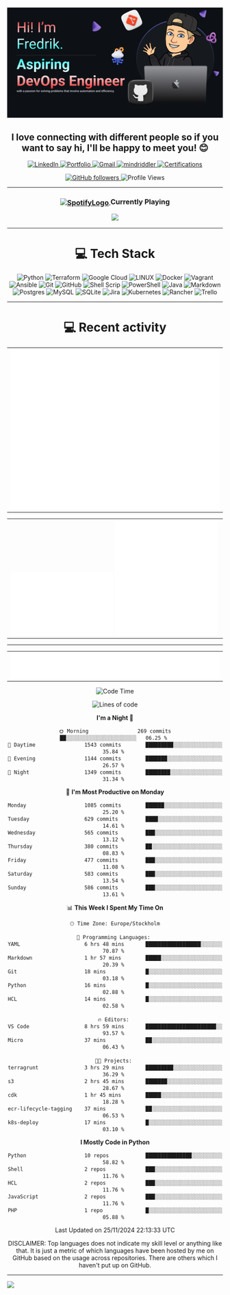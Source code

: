 ![Make your README](assets/banner.png)

<h2 align="center"><b>I love connecting with different people</b> so if you want to say <b>hi, I'll be happy to meet you!</b> 😊</h2>

<p align="center">
  
  <a href="https://linkedin.com/in/fredrik-m/">
    <img src="https://img.shields.io/badge/-LinkedIn-blue?style=for-the-badge&logo=Linkedin&logoColor=white&link=https://linkedin.com/in/fredrik-m/" alt="LinkedIn">
  </a>
  <a href="https://fredrikm.dev">
    <img src="https://img.shields.io/badge/Portfolio-blue?style=for-the-badge&logo=About.me&logoColor=white" alt="Portfolio">
  </a>
  <a href="mailto:fredrikmagnusson3@gmail.com">
    <img src="https://img.shields.io/badge/-fredrikmagnusson3@gmail.com-red?style=for-the-badge&logo=gmail&logoColor=white" alt="Gmail">
  </a>
  <a href="https://discordapp.com/users/225341664787562496">
    <img src="https://img.shields.io/badge/-mindriddler-blue?style=for-the-badge&logo=discord&logoColor=white" alt="mindriddler">
  </a>
  <a href="https://google.accredible.com/profile/fredrikmagnusson/wallet">
    <img src="https://img.shields.io/badge/Certifications-0056D2?style=for-the-badge&logo=Coursera&logoColor=white" alt="Certifications">
  </a>
</p>

<p align="center">
  <a href="https://github.com/mindriddler">
    <img src="https://img.shields.io/github/followers/mindriddler?label=Follow&style=for-the-badge" alt="GitHub followers">
  </a>
  <img src="https://komarev.com/ghpvc/?username=mindriddler&style=for-the-badge" alt="Profile Views">
</p>

<!---
<hr>


<h1 align="center">📜 My Certifications</h1>
<div align="center">
  <a href="">
    <img src="assets/certs/PMLE.png" alt="Professional Machine Learning Engineer" width="150">
  </a>
  <a href="https://google.accredible.com/4f2100ed-4677-404a-9304-4ac4cf8ceca4">
    <img src="assets/certs/PDE.png" alt="Professional Data Engineer" width="150">
  </a>
  <a href="https://google.accredible.com/ea9432e8-e851-4944-b401-30bca59f00fc">
    <img src="assets/certs/PCDATABASEE.png" alt="Professional Cloud Database Engineer" width="150">
  </a>
  <a href="https://google.accredible.com/d8ecb3c2-d742-4c8c-b21e-720e719c3cdb">
    <img src="assets/certs/PGWA.png" alt="Professional Google Workspace Administrator" width="150">
  </a> 
  <a href="https://google.accredible.com/cfc68f46-5d74-495d-aed4-07501dc9c1d6">
    <img src="assets/certs/PCSE.png" alt="Professional Cloud Security Engineer" width="150">
  </a>
  <a href="https://google.accredible.com/7b39b2a0-d978-4dc9-bea1-2f8e7cc3da03">
    <img src="assets/certs/PCNE.png" alt="Professional Cloud Network Engineer" width="150">
  </a>
  <a href="https://google.accredible.com/5ed79c37-3332-442d-8f69-def01a706d1c">
    <img src="assets/certs/PCD.png" alt="Professional Cloud Developer" width="150">
  </a>
  <a href="https://google.accredible.com/422cc724-bc7d-4b33-9e36-3c9abbe3769f">
    <img src="assets/certs/PCDEVOPSE.png" alt="Professional Cloud DevOps Engineer" width="150">
  </a>
  <a href="https://google.accredible.com/41964977-f869-4726-93d0-182e54261d43">
    <img src="assets/certs/PCA.png" alt="Professional Cloud Architect" width="150">
  </a>
  <a href="https://google.accredible.com/64f0fb14-bbff-4162-b770-2b7dd8f1c586">
    <img src="assets/certs/ACE.png" alt="Associate Cloud Engineer" width="150">
  </a>
  <a href="https://www.credential.net/224c4c88-56b6-414c-a2ae-232f117e1506">
    <img src="assets/certs/CDL.png" alt="Cloud Digital Leader" width="150">
  </a>
  <a href="https://www.credly.com/badges/e2eb1846-4eb6-4d2d-ab6c-69b677d0f57e">
    <img src="assets/certs/Terraform.png" alt="Terraform Associate" width="150">
  </a>

  <details>
    <summary style="font-size: larger; font-weight: bold;">To view more details click here 📜</summary>
    
  | Certification                               | Issuer                                                                                                                           | Date of Completion | Date of Expiration | Link                                                                       |
  |---------------------------------------------|----------------------------------------------------------------------------------------------------------------------------------|--------------------|--------------------|----------------------------------------------------------------------------|
  | Professional Machine Learning Engineer      | ![Google Cloud](https://img.shields.io/badge/Google%20Cloud-%234285F4.svg?style=for-the-badge&logo=google-cloud&logoColor=white) | 2024-02-06         | 2026-02-06         | [View]()  |
  | Professional Data Engineer                  | ![Google Cloud](https://img.shields.io/badge/Google%20Cloud-%234285F4.svg?style=for-the-badge&logo=google-cloud&logoColor=white) | 2024-01-29         | 2026-01-29         | [View](https://google.accredible.com/4f2100ed-4677-404a-9304-4ac4cf8ceca4) | 
  | Professional Cloud Database Engineer        | ![Google Cloud](https://img.shields.io/badge/Google%20Cloud-%234285F4.svg?style=for-the-badge&logo=google-cloud&logoColor=white) | 2024-01-15         | 2026-01-15         | [View](https://google.accredible.com/ea9432e8-e851-4944-b401-30bca59f00fc) |
  | Professional Google Workspace Administrator | ![Google Cloud](https://img.shields.io/badge/Google%20Cloud-%234285F4.svg?style=for-the-badge&logo=google-cloud&logoColor=white) | 2024-01-10         | 2026-01-10         | [View](https://google.accredible.com/d8ecb3c2-d742-4c8c-b21e-720e719c3cdb) |
  | Professional Cloud Security Engineer        | ![Google Cloud](https://img.shields.io/badge/Google%20Cloud-%234285F4.svg?style=for-the-badge&logo=google-cloud&logoColor=white) | 2024-01-03         | 2026-01-03         | [View](https://google.accredible.com/cfc68f46-5d74-495d-aed4-07501dc9c1d6) |
  | Professional Cloud Network Engineer         | ![Google Cloud](https://img.shields.io/badge/Google%20Cloud-%234285F4.svg?style=for-the-badge&logo=google-cloud&logoColor=white) | 2023-12-19         | 2025-12-19         | [View](https://google.accredible.com/7b39b2a0-d978-4dc9-bea1-2f8e7cc3da03) | 
  | Professional Cloud Developer                | ![Google Cloud](https://img.shields.io/badge/Google%20Cloud-%234285F4.svg?style=for-the-badge&logo=google-cloud&logoColor=white) | 2023-12-13         | 2025-12-13         | [View](https://google.accredible.com/5ed79c37-3332-442d-8f69-def01a706d1c) |
  | Professional Cloud DevOps Engineer          | ![Google Cloud](https://img.shields.io/badge/Google%20Cloud-%234285F4.svg?style=for-the-badge&logo=google-cloud&logoColor=white) | 2023-12-05         | 2025-12-05         | [View](https://google.accredible.com/422cc724-bc7d-4b33-9e36-3c9abbe3769f) |
  | Professional Cloud Architect                | ![Google Cloud](https://img.shields.io/badge/Google%20Cloud-%234285F4.svg?style=for-the-badge&logo=google-cloud&logoColor=white) | 2023-11-21         | 2025-11-21         | [View](https://google.accredible.com/41964977-f869-4726-93d0-182e54261d43) |
  | Associate Cloud Engineer                    | ![Google Cloud](https://img.shields.io/badge/Google%20Cloud-%234285F4.svg?style=for-the-badge&logo=google-cloud&logoColor=white) | 2023-10-18         | 2026-10-18         | [View](https://google.accredible.com/64f0fb14-bbff-4162-b770-2b7dd8f1c586) |
  | Terraform Associate                         | ![HashiCorp](https://img.shields.io/badge/HashiCorp-black.svg?style=for-the-badge&logo=HashiCorp&logoColor=white)                | 2023-08-01         | 2025-08-01         | [View](https://www.credly.com/badges/e2eb1846-4eb6-4d2d-ab6c-69b677d0f57e) |
  | Cloud Digital Leader                        | ![Google Cloud](https://img.shields.io/badge/Google%20Cloud-%234285F4.svg?style=for-the-badge&logo=google-cloud&logoColor=white) | 2023-12-11         | 2026-12-11         | [View](https://www.credential.net/224c4c88-56b6-414c-a2ae-232f117e1506)    |
  </details>
</div>
--->



<hr>

<div align="center">
    <h3>
        <a href="https://emoji.gg/emoji/SpotifyLogo">
            <img src="https://cdn3.emoji.gg/emojis/SpotifyLogo.png" alt="SpotifyLogo" width="30" style="vertical-align: middle;">
        </a>
        Currently Playing
    </h3>
    <a href="https://open.spotify.com/playlist/62RKQoCghY0ZJ4hK3Tmq9c?si=6a9b1c5833734776">
        <img src="https://spotify-github-profile.vercel.app/api/view?uid=johannahedlund&cover_image=true&theme=natemoo-re&show_offline=true&background_color=121212&interchange=false&bar_color=53b14f&bar_color_cover=false">
    </a>
</div>
<hr>

<h1 align="center">💻 Tech Stack</h1>
<p align="center">
  <img src="https://img.shields.io/badge/python-3670A0?style=for-the-badge&logo=python&logoColor=ffdd54" alt="Python">
  <img src="https://img.shields.io/badge/terraform-%235835CC.svg?style=for-the-badge&logo=terraform&logoColor=white" alt="Terraform">
  <img src="https://img.shields.io/badge/Google%20Cloud-%234285F4.svg?style=for-the-badge&logo=google-cloud&logoColor=white" alt="Google Cloud">
  <img src="https://img.shields.io/badge/Linux-FCC624?style=for-the-badge&logo=linux&logoColor=black" alt="LINUX">
  <img src="https://img.shields.io/badge/docker-%230db7ed.svg?style=for-the-badge&logo=docker&logoColor=white" alt="Docker">
  <img src="https://img.shields.io/badge/vagrant-%231563FF.svg?style=for-the-badge&logo=vagrant&logoColor=white" alt="Vagrant">
  <img src="https://img.shields.io/badge/ansible-%231A1918.svg?style=for-the-badge&logo=ansible&logoColor=white" alt="Ansible">
  <img src="https://img.shields.io/badge/git-%23F05033.svg?style=for-the-badge&logo=git&logoColor=white" alt="Git">
  <img src="https://img.shields.io/badge/github-%23121011.svg?style=for-the-badge&logo=github&logoColor=white" alt="GitHub">
  <img src="https://img.shields.io/badge/shell_script-%23121011.svg?style=for-the-badge&logo=gnu-bash&logoColor=white" alt="Shell Scrip">
  <img src="https://img.shields.io/badge/PowerShell-%235391FE.svg?style=for-the-badge&logo=powershell&logoColor=white" alt="PowerShell">
  <img src="https://img.shields.io/badge/java-%23ED8B00.svg?style=for-the-badge&logo=openjdk&logoColor=white" alt="Java">
  <img src="https://img.shields.io/badge/markdown-%23000000.svg?style=for-the-badge&logo=markdown&logoColor=white" alt="Markdown">    
  <img src="https://img.shields.io/badge/postgres-%23316192.svg?style=for-the-badge&logo=postgresql&logoColor=white" alt="Postgres">
  <img src="https://img.shields.io/badge/mysql-%2300f.svg?style=for-the-badge&logo=mysql&logoColor=white" alt="MySQL">
  <img src="https://img.shields.io/badge/sqlite-%2307405e.svg?style=for-the-badge&logo=sqlite&logoColor=white" alt="SQLite">
  <img src="https://img.shields.io/badge/jira-%230A0FFF.svg?style=for-the-badge&logo=jira&logoColor=white" alt="Jira">
  <img src="https://img.shields.io/badge/kubernetes-%23326ce5.svg?style=for-the-badge&logo=kubernetes&logoColor=white" alt="Kubernetes">
  <img src="https://img.shields.io/badge/rancher-%230075A8.svg?style=for-the-badge&logo=rancher&logoColor=white" alt="Rancher">
  <img src="https://img.shields.io/badge/Trello-%23026AA7.svg?style=for-the-badge&logo=Trello&logoColor=white" alt="Trello">
</p>

<hr>

<h1 align="center">💻 Recent activity</h1>
  <div align="center">
  <!-- <table width="100%">
    <tr>
        <td>
          <img src="assets/metrics.plugin.code.svg">
        </td>
    </tr>
  </table> -->

  <table width="100%">
    <tr>
      <td>
        <!-- <img src="assets/metrics.plugin.leetcode.svg"> -->
        <img src="assets/metrics.svg" width="100%">
      </td>
    </tr>
  </table>
    

<table width="100%">
    <tr>
        <td>
            <img src="assets/metrics.plugin.activity.svg" width="49%">
            <img src="assets/metrics.plugin.stars.svg" width="49%">
        </td>
    </tr>
</table>
<hr>

<!-- <table align="center" width="100%"> -->
<table width="100%">
  <tr>
    <td>
      <!-- <img src="assets/metrics.svg" width="99%"> -->
      <img src="assets/metrics.plugin.code.svg" width="100%">
    </td>
  </tr>
</table>
<!-- <details> 
  <summary><h3>🛢️ Some data</h3></summary>
  <table align="center" width="100%">
    <tr>
      <td>
        <img src="assets/metrics.svg" width="99%">
      </td>
    </tr>
  </table> -->

  <!--START_SECTION:waka-->
![Code Time](http://img.shields.io/badge/Code%20Time-1%2C453%20hrs%2034%20mins-blue)

![Lines of code](https://img.shields.io/badge/From%20Hello%20World%20I%27ve%20Written-5.2%20million%20lines%20of%20code-blue)

**I'm a Night 🦉** 

```text
🌞 Morning                269 commits         ██░░░░░░░░░░░░░░░░░░░░░░░   06.25 % 
🌆 Daytime                1543 commits        █████████░░░░░░░░░░░░░░░░   35.84 % 
🌃 Evening                1144 commits        ███████░░░░░░░░░░░░░░░░░░   26.57 % 
🌙 Night                  1349 commits        ████████░░░░░░░░░░░░░░░░░   31.34 % 
```
📅 **I'm Most Productive on Monday** 

```text
Monday                   1085 commits        ██████░░░░░░░░░░░░░░░░░░░   25.20 % 
Tuesday                  629 commits         ████░░░░░░░░░░░░░░░░░░░░░   14.61 % 
Wednesday                565 commits         ███░░░░░░░░░░░░░░░░░░░░░░   13.12 % 
Thursday                 380 commits         ██░░░░░░░░░░░░░░░░░░░░░░░   08.83 % 
Friday                   477 commits         ███░░░░░░░░░░░░░░░░░░░░░░   11.08 % 
Saturday                 583 commits         ███░░░░░░░░░░░░░░░░░░░░░░   13.54 % 
Sunday                   586 commits         ███░░░░░░░░░░░░░░░░░░░░░░   13.61 % 
```


📊 **This Week I Spent My Time On** 

```text
🕑︎ Time Zone: Europe/Stockholm

💬 Programming Languages: 
YAML                     6 hrs 48 mins       ██████████████████░░░░░░░   70.87 % 
Markdown                 1 hr 57 mins        █████░░░░░░░░░░░░░░░░░░░░   20.39 % 
Git                      18 mins             █░░░░░░░░░░░░░░░░░░░░░░░░   03.18 % 
Python                   16 mins             █░░░░░░░░░░░░░░░░░░░░░░░░   02.88 % 
HCL                      14 mins             █░░░░░░░░░░░░░░░░░░░░░░░░   02.58 % 

🔥 Editors: 
VS Code                  8 hrs 59 mins       ███████████████████████░░   93.57 % 
Micro                    37 mins             ██░░░░░░░░░░░░░░░░░░░░░░░   06.43 % 

🐱‍💻 Projects: 
terragrunt               3 hrs 29 mins       █████████░░░░░░░░░░░░░░░░   36.29 % 
s3                       2 hrs 45 mins       ███████░░░░░░░░░░░░░░░░░░   28.67 % 
cdk                      1 hr 45 mins        █████░░░░░░░░░░░░░░░░░░░░   18.28 % 
ecr-lifecycle-tagging    37 mins             ██░░░░░░░░░░░░░░░░░░░░░░░   06.53 % 
k8s-deploy               17 mins             █░░░░░░░░░░░░░░░░░░░░░░░░   03.10 % 
```

**I Mostly Code in Python** 

```text
Python                   10 repos            ███████████████░░░░░░░░░░   58.82 % 
Shell                    2 repos             ███░░░░░░░░░░░░░░░░░░░░░░   11.76 % 
HCL                      2 repos             ███░░░░░░░░░░░░░░░░░░░░░░   11.76 % 
JavaScript               2 repos             ███░░░░░░░░░░░░░░░░░░░░░░   11.76 % 
PHP                      1 repo              █░░░░░░░░░░░░░░░░░░░░░░░░   05.88 % 
```




 Last Updated on 25/11/2024 22:13:33 UTC
<!--END_SECTION:waka-->
DISCLAIMER: Top languages does not indicate my skill level or anything like that. It is just a metric of which languages have been hosted by me on GitHub based on the usage across repositories. There are others which I haven't put up on GitHub.
</div>
</details>

---


![](https://hit.yhype.me/github/profile?user_id=112268732)
